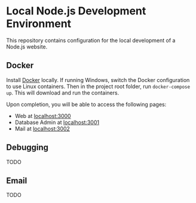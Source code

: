 # Local Node.js Development Environment

This repository contains configuration for the local development of a Node.js website.

## Docker

Install [Docker](https://www.docker.com/) locally. If running Windows, switch the Docker configuration to use Linux containers. Then in the project root folder, run `docker-compose up`. This will download and run the containers.

Upon completion, you will be able to access the following pages:

- Web at [localhost:3000](http://localhost:3000/)
- Database Admin at [localhost:3001](http://localhost:3001/)
- Mail at [localhost:3002](http://localhost:3002/)

## Debugging

TODO

## Email

TODO
